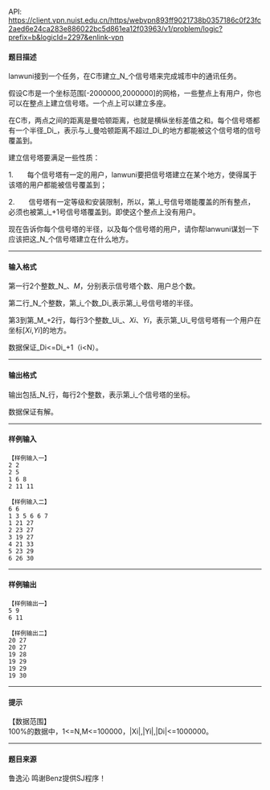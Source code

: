 API: https://client.vpn.nuist.edu.cn/https/webvpn893ff9021738b0357186c0f23fc2aed6e24ca283e886022bc5d861ea12f03963/v1/problem/logic?prefix=b&logicId=2297&enlink-vpn

#### 题目描述

lanwuni接到一个任务，在C市建立_N_个信号塔来完成城市中的通讯任务。

假设C市是一个坐标范围\[-2000000,2000000\]的网格，一些整点上有用户，你也可以在整点上建立信号塔。一个点上可以建立多座。

在C市，两点之间的距离是曼哈顿距离，也就是横纵坐标差值之和。每个信号塔都有一个半径_Di_，表示与_i_曼哈顿距离不超过_Di_的地方都能被这个信号塔的信号覆盖到。

建立信号塔要满足一些性质：

1.       每个信号塔有一定的用户，lanwuni要把信号塔建立在某个地方，使得属于该塔的用户都能被信号覆盖到；

2.       信号塔有一定等级和安装限制，所以，第_i_号信号塔能覆盖的所有整点，必须也被第_i_+1号信号塔覆盖到。即使这个整点上没有用户。

现在告诉你每个信号塔的半径，以及每个信号塔的用户，请你帮lanwuni谋划一下应该把这_N_个信号塔建立在什么地方。

---

#### 输入格式

第一行2个整数_N_、_M_，分别表示信号塔个数、用户总个数。

第二行_N_个整数，第_i_个数_Di_表示第_i_号信号塔的半径。

第3到第_M_+2行，每行3个整数_Ui_、_Xi_、_Yi_，表示第_Ui_号信号塔有一个用户在坐标\[_Xi_,_Yi_\]的地方。

数据保证_Di<=Di_+1（i<N）。

---

#### 输出格式

输出包括_N_行，每行2个整数，表示第_i_个信号塔的坐标。

数据保证有解。

---

#### 样例输入
```
【样例输入一】
2 2
2 5
1 6 8
2 11 11 
 
【样例输入二】
6 6
1 3 5 6 6 7
1 21 27
2 23 27
3 19 27
4 21 33
5 23 29
6 26 30

```

---

#### 样例输出
```
【样例输出一】
5 9
6 11

【样例输出二】
20 27
20 27
19 28
19 29
19 29
19 30

```

---

#### 提示

  
【数据范围】  
100%的数据中，1<=N,M<=100000，|Xi|,|Yi|,|Di|<=1000000。

---

#### 题目来源

鲁逸沁 鸣谢Benz提供SJ程序！